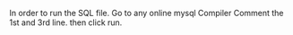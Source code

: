 In order to run the SQL file.
Go to any online mysql Compiler
Comment the 1st and 3rd line.
then click run.
